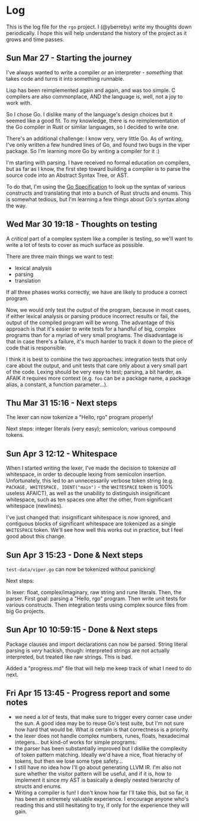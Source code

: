 # Log

This is the log file for the `rgo` project. I (@yberreby) write my thoughts down
periodically. I hope this will help understand the history of the project as it
grows and time passes.

## Sun Mar 27 - Starting the journey

I've always wanted to write a compiler or an interpreter - *something* that
takes code and turns it into something runnable.

Lisp has been reimplemented again and again, and was too simple. C compilers are
also commonplace, AND the language is, well, not a joy to work with.

So I chose Go. I dislike many of the language's design choices but it seemed
like a good fit. To my knowledge, there is no reimplementation of the Go
compiler in Rust or similar languages, so I decided to write one.

There's an additional challenge: I know very, very little Go. As of writing,
I've only written a few hundred lines of Go, and found two bugs in the viper
package. So I'm learning more Go by writing a compiler for it :)

I'm starting with parsing. I have received no formal education on compilers, but
as far as I know, the first step toward building a compiler is to parse the
source code into an Abstract Syntax Tree, or AST.

To do that, I'm using the [Go Specification](https://golang.org/ref/spec) to
look up the syntax of various constructs and translating that into a bunch of
Rust structs and enums. This is somewhat tedious, but I'm learning a few things
about Go's syntax along the way.


## Wed Mar 30 19:18 - Thoughts on testing

A *critical* part of a complex system like a compiler is testing, so we'll want
to write a lot of tests to cover as much surface as possible.

There are three main things we want to test:

- lexical analysis
- parsing
- translation

If all three phases works correctly, we have are likely to produce a correct
program.

Now, we would only test the *output* of the program, because in most cases, if
either lexical analysis or parsing produce incorrect results or fail, the output
of the compiled program will be wrong. The advantage of this approach is that
it's easier to write tests for a handful of big, complex programs than for a
myriad of very small programs. The disadvantage is that in case there's a
failure, it's much harder to track it down to the piece of code that is
responsible.

I think it is best to combine the two approaches: integration tests that only
care about the output, and unit tests that care only about a very small part of
the code. Lexing should be very easy to test; parsing, a bit harder, as AFAIK it
requires more context (e.g. `foo` can be a package name, a package alias, a
constant, a function parameter...).

## Thu Mar 31 15:16 - Next steps

The lexer can now tokenize a "Hello, rgo" program properly!

Next steps: integer literals (very easy); semicolon; various compound tokens.

## Sun Apr 3 12:12 - Whitespace

When I started writing the lexer, I've made the decision to tokenize *all*
whitespace, in order to decouple lexing from semicolon insertion. Unfortunately,
this led to an unnecessarily verbose token string (e.g. `PACKAGE, WHITESPACE,
IDENT("main")` - the `WHITESPACE` token is 100% useless AFAICT), as well as the
unability to distinguish insignificant whitespace, such as ten spaces one after
the other, from significant whitespace (newlines).

I've just changed that: insignificant whitespace is now ignored, and contiguous
blocks of significant whitespace are tokenized as a single `WHITESPACE` token.
We'll see how well this works out in practice, but I feel good about this
change.

## Sun Apr 3 15:23 - Done & Next steps

`test-data/viper.go` can now be tokenized without panicking!

Next steps:

In lexer: float, complex/imaginary, raw string and rune literals.
Then, the parser. First goal: parsing a "Hello, rgo" program.
Then write unit tests for various constructs.
Then integration tests using complex source files from big Go projects.

## Sun Apr 10 10:59:15 - Done & Next steps

Package clauses and import declarations can now be parsed. String literal
parsing is _very_ hackish, though: interpreted strings are not actually
interpreted, but treated like raw strings. This is bad.

Added a "progress.md" file that will help me keep track of what I need to do
next.

## Fri Apr 15 13:45 - Progress report and some notes

- we need a _lot_ of tests, that make sure to trigger every corner case under
  the sun. A good idea may be to reuse Go's test suite, but I'm not sure how
  hard that would be. What _is_ certain is that correctness is a priority.
- the lexer does not handle complex numbers, runes, floats, hexadecimal
  integers... but kind-of works for simple programs.
- the parser has been substantially improved but I dislike the complexity of
  token pattern matching. Ideally we'd have a nice, float hierachy of tokens,
  but then we lose some type safety...
- I still have no idea how I'll go about generating LLVM IR. I'm also not sure
  whether the visitor pattern will be useful, and if it is, how to implement it
  since my AST is basically a deeply nested hierarchy of structs and enums.
- Writing a compiler is fun! I don't know how far I'll take this, but so far, it
  has been an extremely valuable experience. I encourage anyone who's reading
  this and still hesitating to try, if only for the experience they will gain.
